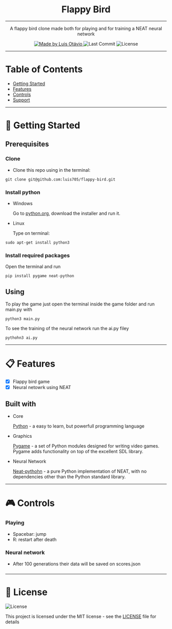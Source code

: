 <h1 align='center'>Flappy Bird</h1>

---

<p align="center">
  A flappy bird clone made both for playing and for training a NEAT neural network
</p>

<p align="center">
	
  <a href="https://github.com/luis705">
    <img alt="Made by Luis Otávio" src="https://img.shields.io/badge/made%20by-Luís%20Otávio%20Amorim-brightgreen">
  </a>

  <img alt="Last Commit" src="https://img.shields.io/badge/last%20commit-july%202020-yellowgreen">

  <img alt="License" src="https://img.shields.io/badge/license-MIT-%2304D361">
</p>

---


# Table of Contents
<ul>
	<li><a href="#-getting-started">Getting Started</a></li>
	<li><a href="#-features">Features</a></li>
  <li><a href="#-controls">Controls</a></li>
	<li><a href="#-support">Support</a></li>
</ul>

---

# 🚀 Getting Started</h1>
<h2> Prerequisites </h2>

<h3>Clone</h3>
<ul>
	<li>Clone this repo using in the terminal:
</ul>

```
git clone git@github.com:luis705/flappy-bird.git
```
<h3>Install python</h3>
<ul>
	<li>Windows
		<p>Go to <a href="http://python.org/download">python.org</a>, download the installer and run it.</p>
	</li>
	<li>Linux
		<p>Type on terminal:</p>
	</li>
</ul>

```
sudo apt-get install python3
```

<h3>Install required packages</h3>
<p>Open the terminal and run</p>

```
pip install pygame neat-python
```


<h2>Using</h2>
<p>To play the game just open the terminal inside the game folder and run main.py with</p>

```
python3 main.py
```
<p>To see the training of the neural network run the ai.py filey</p>

```
pythohn3 ai.py
```

---

# 📋 Features</h1>

- [X] Flappy bird game
- [X] Neural netowrk using NEAT

<h2> Built with</h2>
<ul>
	<li>Core
    		<p>
			<a href="python.org">Python</a> - a easy to learn, but powerfull programming language
		</p>
  	</li>
  <li>Graphics
    <p>
      <a href="https://pygame.org">Pygame</a> -  
      a set of Python modules designed for writing video games. Pygame adds functionality on top of the excellent SDL library.
    </p>
  </li>
  <li>Neural Network
    <p>
    <a href='https://neat-python.readthedocs.io/en/latest/'>Neat-pythohn</a> - 
      a pure Python implementation of NEAT, with no dependencies other than the Python standard library.
    </p>
</li>
</ul>
	
--- 

# 🎮 Controls</h1>
<h3>Playing</h3>
<ul>
  <li>Spacebar: jump</li>
  <li>R: restart after death</li>
</ul>

<h3>Neural network</h3>
<ul>
  <li>After 100 generations their data will be saved on scores.json</li>
</ul>

<h3>


---

# 📝 License </h1>

<img alt="License" src="https://img.shields.io/badge/license-MIT-%2304D361">

This project is licensed under the MIT license - see the <a href="https://github.com/luis705/flappy-bird/blob/master/LICENSE">LICENSE</a> file for details
